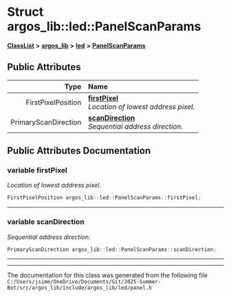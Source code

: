 

# Struct argos\_lib::led::PanelScanParams



[**ClassList**](annotated.md) **>** [**argos\_lib**](namespaceargos__lib.md) **>** [**led**](namespaceargos__lib_1_1led.md) **>** [**PanelScanParams**](structargos__lib_1_1led_1_1_panel_scan_params.md)


























## Public Attributes

| Type | Name |
| ---: | :--- |
|  FirstPixelPosition | [**firstPixel**](#variable-firstpixel)  <br>_Location of lowest address pixel._  |
|  PrimaryScanDirection | [**scanDirection**](#variable-scandirection)  <br>_Sequential address direction._  |












































## Public Attributes Documentation




### variable firstPixel 

_Location of lowest address pixel._ 
```C++
FirstPixelPosition argos_lib::led::PanelScanParams::firstPixel;
```




<hr>



### variable scanDirection 

_Sequential address direction._ 
```C++
PrimaryScanDirection argos_lib::led::PanelScanParams::scanDirection;
```




<hr>

------------------------------
The documentation for this class was generated from the following file `C:/Users/jsime/OneDrive/Documents/Git/2025-Summer-Bot/src/argos_lib/include/argos_lib/led/panel.h`

